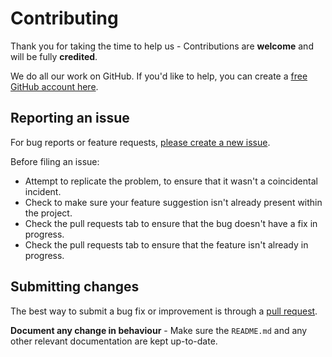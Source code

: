 # Contributing

Thank you for taking the time to help us - Contributions are **welcome** and will be fully **credited**.

We do all our work on GitHub. If you'd like to help, you can create a
[free GitHub account here](https://github.com/join).

## Reporting an issue

For bug reports or feature requests, [please create a new issue](https://github.com/dsentker/DoctrineWatcher/issues).

Before filing an issue:

- Attempt to replicate the problem, to ensure that it wasn't a coincidental incident.
- Check to make sure your feature suggestion isn't already present within the project.
- Check the pull requests tab to ensure that the bug doesn't have a fix in progress.
- Check the pull requests tab to ensure that the feature isn't already in progress.

## Submitting changes

The best way to submit a bug fix or improvement is through a [pull request](https://help.github.com/articles/creating-a-pull-request-from-a-fork/).

**Document any change in behaviour** - Make sure the `README.md` and any other relevant documentation are kept up-to-date.
